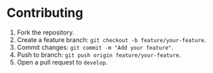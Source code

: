# Contributing
1. Fork the repository.
2. Create a feature branch: `git checkout -b feature/your-feature`.
3. Commit changes: `git commit -m "Add your feature"`.
4. Push to branch: `git push origin feature/your-feature`.
5. Open a pull request to `develop`.